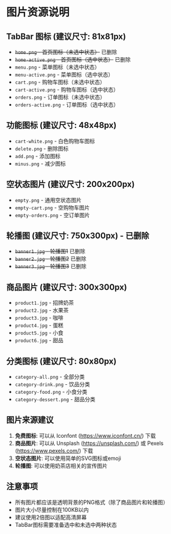 # 图片资源说明

## TabBar 图标 (建议尺寸: 81x81px)
- ~~`home.png` - 首页图标（未选中状态）~~ 已删除
- ~~`home-active.png` - 首页图标（选中状态）~~ 已删除
- `menu.png` - 菜单图标（未选中状态）
- `menu-active.png` - 菜单图标（选中状态）
- `cart.png` - 购物车图标（未选中状态）
- `cart-active.png` - 购物车图标（选中状态）
- `orders.png` - 订单图标（未选中状态）
- `orders-active.png` - 订单图标（选中状态）

## 功能图标 (建议尺寸: 48x48px)
- `cart-white.png` - 白色购物车图标
- `delete.png` - 删除图标
- `add.png` - 添加图标
- `minus.png` - 减少图标

## 空状态图片 (建议尺寸: 200x200px)
- `empty.png` - 通用空状态图片
- `empty-cart.png` - 空购物车图片
- `empty-orders.png` - 空订单图片

## 轮播图 (建议尺寸: 750x300px) - 已删除
- ~~`banner1.jpg` - 轮播图1~~ 已删除
- ~~`banner2.jpg` - 轮播图2~~ 已删除
- ~~`banner3.jpg` - 轮播图3~~ 已删除

## 商品图片 (建议尺寸: 300x300px)
- `product1.jpg` - 招牌奶茶
- `product2.jpg` - 水果茶
- `product3.jpg` - 咖啡
- `product4.jpg` - 蛋糕
- `product5.jpg` - 小食
- `product6.jpg` - 甜品

## 分类图标 (建议尺寸: 80x80px)
- `category-all.png` - 全部分类
- `category-drink.png` - 饮品分类
- `category-food.png` - 小食分类
- `category-dessert.png` - 甜品分类

## 图片来源建议
1. **免费图标**: 可以从 Iconfont (https://www.iconfont.cn/) 下载
2. **商品图片**: 可以从 Unsplash (https://unsplash.com/) 或 Pexels (https://www.pexels.com/) 下载
3. **空状态图片**: 可以使用简单的SVG图标或emoji
4. **轮播图**: 可以使用奶茶店相关的宣传图片

## 注意事项
- 所有图片都应该是透明背景的PNG格式（除了商品图片和轮播图）
- 图片大小尽量控制在100KB以内
- 建议使用2倍图以适配高清屏幕
- TabBar图标需要准备选中和未选中两种状态 